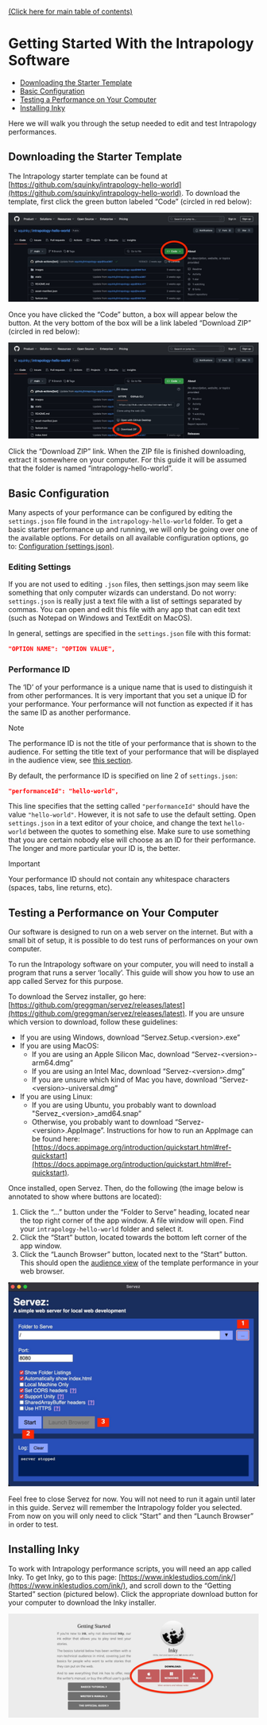 [(Click here for main table of contents)](../README.md)

# Getting Started With the Intrapology Software

- [Downloading the Starter Template](#downloading-the-starter-template)
- [Basic Configuration](#basic-configuration)
- [Testing a Performance on Your Computer](#testing-a-performance-on-your-computer)
- [Installing Inky](#installing-inky)

Here we will walk you through the setup needed to edit and test Intrapology performances.

## Downloading the Starter Template

The Intrapology starter template can be found at [https://github.com/squinky/intrapology-hello-world](https://github.com/squinky/intrapology-hello-world). To download the template, first click the green button labeled “Code” (circled in red below):

![hello_world_github_crop_1_annotated.jpeg](./media/hello_world_github_crop_1_annotated.jpeg)

Once you have clicked the “Code” button, a box will appear below the button. At the very bottom of the box will be a link labeled “Download ZIP” (circled in red below):

![hello_world_github_crop_2_annotated.jpeg](./media/hello_world_github_crop_2_annotated.jpeg)

Click the “Download ZIP” link. When the ZIP file is finished downloading, extract it somewhere on your computer. For this guide it will be assumed that the folder is named “intrapology-hello-world”.

## Basic Configuration

Many aspects of your performance can be configured by editing the `settings.json` file found in the `intrapology-hello-world` folder. To get a basic starter performance up and running, we will only be going over one of the available options. For details on all available configuration options, go to: [Configuration (settings.json)](./04_additional-technical-topics.md#configuration-settingsjson).

### Editing Settings

If you are not used to editing `.json` files, then settings.json may seem like something that only computer wizards can understand. Do not worry: `settings.json` is really just a text file with a list of settings separated by commas. You can open and edit this file with any app that can edit text (such as Notepad on Windows and TextEdit on MacOS).

In general, settings are specified in the `settings.json` file with this format:

```json
"OPTION NAME": "OPTION VALUE",
```

### Performance ID

The ‘ID’ of your performance is a unique name that is used to distinguish it from other performances. It is very important that you set a unique ID for your performance. Your performance will not function as expected if it has the same ID as another performance.

> [!NOTE]
> The performance ID is not the title of your performance that is shown to the audience. For setting the title text of your performance that will be displayed in the audience view, see [this section](./04_additional-technical-topics.md#title).

By default, the performance ID is specified on line 2 of `settings.json`:

```json
"performanceId": "hello-world",
```

This line specifies that the setting called `"performanceId"` should have the value `"hello-world"`. However, it is not safe to use the default setting. Open `settings.json` in a text editor of your choice, and change the text `hello-world` between the quotes to something else. Make sure to use something that you are certain nobody else will choose as an ID for their performance. The longer and more particular your ID is, the better.

> [!IMPORTANT]
> Your performance ID should not contain any whitespace characters (spaces, tabs, line returns, etc).

## Testing a Performance on Your Computer

Our software is designed to run on a web server on the internet. But with a small bit of setup, it is possible to do test runs of performances on your own computer.

To run the Intrapology software on your computer, you will need to install a program that runs a server ‘locally’. This guide will show you how to use an app called Servez for this purpose.

To download the Servez installer, go here: [https://github.com/greggman/servez/releases/latest](https://github.com/greggman/servez/releases/latest). If you are unsure which version to download, follow these guidelines:

- If you are using Windows, download “Servez.Setup.\<version\>.exe”
- If you are using MacOS:
    - If you are using an Apple Silicon Mac, download “Servez-\<version\>-arm64.dmg”
    - If you are using an Intel Mac, download “Servez-\<version\>.dmg”
    - If you are unsure which kind of Mac you have, download “Servez-\<version\>-universal.dmg”
- If you are using Linux:
    - If you are using Ubuntu, you probably want to download "Servez_\<version\>_amd64.snap”
    - Otherwise, you probably want to download “Servez-\<version\>.AppImage”. Instructions for how to run an AppImage can be found here: [https://docs.appimage.org/introduction/quickstart.html#ref-quickstart](https://docs.appimage.org/introduction/quickstart.html#ref-quickstart).

Once installed, open Servez. Then, do the following (the image below is annotated to show where buttons are located):

1. Click the “…” button under the “Folder to Serve” heading, located near the top right corner of the app window. A file window will open. Find your `intrapology-hello-world` folder and select it.
2. Click the “Start” button, located towards the bottom left corner of the app window.
3. Click the “Launch Browser” button, located next to the “Start” button. This should open the [audience view](./01_overview.md#audience-view-example) of the template performance in your web browser.

<p width="100%" align="center">
    <a target="_blank" href="./media/servez_annotated.jpeg">
        <img src="./media/servez_annotated.jpeg" alt="servez_annotated.jpeg" width="600">
    </a>
</p>

Feel free to close Servez for now. You will not need to run it again until later in this guide. Servez will remember the Intrapology folder you selected. From now on you will only need to click “Start” and then “Launch Browser” in order to test.

## Installing Inky

To work with Intrapology performance scripts, you will need an app called Inky. To get Inky, go to this page: [https://www.inklestudios.com/ink/](https://www.inklestudios.com/ink/), and scroll down to the “Getting Started” section (pictured below). Click the appropriate download button for your computer to download the Inky installer.

![ink-download-crop-annotated.jpeg](./media/ink-download-crop-annotated.jpeg)